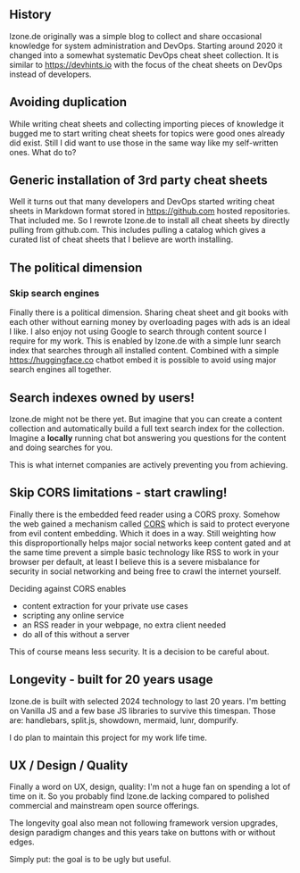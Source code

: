 ## History

lzone.de originally was a simple blog to collect and share occasional knowledge for
system administration and DevOps. Starting around 2020 it changed into a somewhat
systematic DevOps cheat sheet collection. It is similar to https://devhints.io with
the focus of the cheat sheets on DevOps instead of developers.

## Avoiding duplication

While writing cheat sheets and collecting importing pieces of knowledge it bugged me
to start writing cheat sheets for topics were good ones already did exist. Still I did want
to use those in the same way like my self-written ones. What do to?

## Generic installation of 3rd party cheat sheets

Well it turns out that many developers and DevOps started writing cheat sheets in 
Markdown format stored in https://github.com hosted repositories. That included me.
So I rewrote lzone.de to install all cheat sheets by directly pulling from github.com.
This includes pulling a catalog which gives a curated list of cheat sheets that I believe
are worth installing.

## The political dimension

### Skip search engines

Finally there is a political dimension. Sharing cheat sheet and git books with each other
without earning money by overloading pages with ads is an ideal I like. I also enjoy not
using Google to search through content source I require for my work. This is enabled by
lzone.de with a simple lunr search index that searches through all installed content.
Combined with a simple https://huggingface.co chatbot embed it is possible to avoid using
major search engines all together.

## Search indexes owned by users!

lzone.de might not be there yet. But imagine that you can create a content collection and
automatically build a full text search index for the collection. Imagine a **locally** running
chat bot answering you questions for the content and doing searches for you.

This is what internet companies are actively preventing you from achieving.

## Skip CORS limitations - start crawling!

Finally there is the embedded feed reader using a CORS proxy. Somehow the web gained a
mechanism called <a href="https://developer.mozilla.org/en-US/docs/Web/HTTP/Guides/CORS">CORS</a>
which is said to protect everyone from evil content embedding. Which it does in a way. Still
weighting how this disproportionally helps major social networks keep content gated and at
the same time prevent a simple basic technology like RSS to work in your browser per default,
at least I believe this is a severe misbalance for security in social networking and being
free to crawl the internet yourself.

Deciding against CORS enables

- content extraction for your private use cases
- scripting any online service
- an RSS reader in your webpage, no extra client needed
- do all of this without a server

This of course means less security. It is a decision to be careful about.

## Longevity - built for 20 years usage

lzone.de is built with selected 2024 technology to last 20 years. I'm betting on Vanilla JS and
a few base JS libraries to survive this timespan. Those are: handlebars, split.js, showdown, 
mermaid, lunr, dompurify.

I do plan to maintain this project for my work life time.

## UX / Design / Quality

Finally a word on UX, design, quality: I'm not a huge fan on spending a lot of time on it. So you
probably find lzone.de lacking compared to polished commercial and mainstream open source offerings.

The longevity goal also mean not following framework version upgrades, design paradigm changes
and this years take on buttons with or without edges.

Simply put: the goal is to be ugly but useful.
